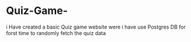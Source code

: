 # Quiz-Game-
i Have created a basic Quiz game website were i have use Postgres DB for forst time to randomly fetch the quiz data 
